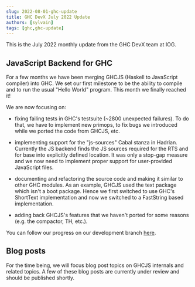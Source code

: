 ```yaml
---
slug: 2022-08-01-ghc-update
title: GHC DevX July 2022 Update
authors: [sylvain]
tags: [ghc,ghc-update]
---
```



This is the July 2022 monthly update from the GHC DevX team at IOG.

## JavaScript Backend for GHC

For a few months we have been merging GHCJS (Haskell to JavaScript compiler)
into GHC. We set our first milestone to be the ability to compile and to run the
usual "Hello World" program. This month we finally reached it!

We are now focusing on:

- fixing failing tests in GHC's testsuite (~2800 unexpected failures). To do that, we
  have to implement new primops, to fix bugs we introduced while we ported the
  code from GHCJS, etc.

- implementing support for the "js-sources" Cabal stanza in Hadrian. Currently
  the JS backend finds the JS sources required for the RTS and for base into
  explicitly defined location. It was only a stop-gap measure and we now need to
  implement proper support for user-provided JavaScript files.

- documenting and refactoring the source code and making it similar to other GHC
  modules. As an example, GHCJS used the text package which isn't a boot
  package. Hence we first switched to use GHC's ShortText implementation and now
  we switched to a FastString based implementation.

- adding back GHCJS's features that we haven't ported for some reasons (e.g. the
  compactor, TH, etc.).

You can follow our progress on our development branch
[here](https://gitlab.haskell.org/ghc/ghc/-/tree/wip/js-staging).

## Blog posts

For the time being, we will focus blog post topics on GHCJS internals and
related topics. A few of these blog posts are currently under review and should
be published shortly.
